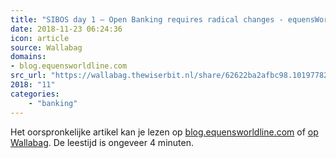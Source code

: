 ```yaml
---
title: "SIBOS day 1 – Open Banking requires radical changes - equensWorldline blog"
date: 2018-11-23 06:24:36
icon: article
source: Wallabag
domains:
- blog.equensworldline.com
src_url: "https://wallabag.thewiserbit.nl/share/62622ba2afbc98.10197782"
2018: "11"
categories:
    - "banking"
---
```

Het oorspronkelijke artikel kan je lezen op [blog.equensworldline.com](https://blog.equensworldline.com/eu/2018/10/sibos-day-1-open-banking-requires-radical-changes/) of [op Wallabag](https://wallabag.thewiserbit.nl/share/62622ba2afbc98.10197782). De leestijd is ongeveer 4 minuten.